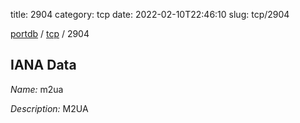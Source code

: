 title: 2904
category: tcp
date: 2022-02-10T22:46:10
slug: tcp/2904

[portdb](/) / [tcp](/category/tcp.html) / 2904


## IANA Data

_Name:_ m2ua

_Description:_ M2UA

